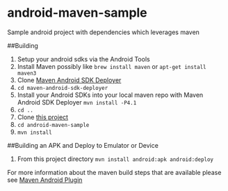 android-maven-sample
====================

Sample android project with dependencies which leverages maven

##Building
1. Setup your android sdks via the Android Tools
2. Install Maven possibly like `brew install maven` or `apt-get install maven3`
3. Clone [Maven Android SDK Deployer](https://github.com/mosabua/maven-android-sdk-deployer)
4. `cd maven-android-sdk-deployer`
5. Install your Android SDKs into your local maven repo with Maven Android SDK Deployer `mvn install -P4.1`
6. `cd ..`
7. Clone [this project](https://github.com/cisimple-team/android-maven-sample)
8. `cd android-maven-sample`
9. `mvn install`

##Building an APK and Deploy to Emulator or Device
1. From this project directory `mvn install android:apk android:deploy`

For more information about the maven build steps that are available please see [Maven Android Plugin](http://code.google.com/p/maven-android-plugin/)